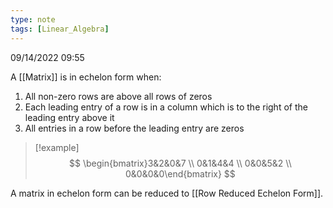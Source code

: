 ```yaml
---
type: note
tags: [Linear_Algebra]
---
```

09/14/2022 09:55

 

A [[Matrix]] is in echelon form when:
1. All non-zero rows are above all rows of zeros
2. Each leading entry of a row is in a column which is to the right of the leading entry above it
3. All entries in a row before the leading entry are zeros 

>[!example]
$$
\begin{bmatrix}3&2&0&7 \\ 0&1&4&4 \\ 0&0&5&2 \\ 0&0&0&0\end{bmatrix}
$$

A matrix in echelon form can be reduced to [[Row Reduced Echelon Form]].